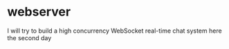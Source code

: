 # webserver
I will try to build a high concurrency WebSocket real-time chat system here
the second day
